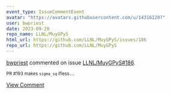 ```yaml
---
event_type: IssueCommentEvent
avatar: "https://avatars.githubusercontent.com/u/14316120?"
user: bwpriest
date: 2023-09-20
repo_name: LLNL/MuyGPyS
html_url: https://github.com/LLNL/MuyGPyS/issues/186
repo_url: https://github.com/LLNL/MuyGPyS
---
```


<a href='https://github.com/bwpriest' target='_blank'>bwpriest</a> commented on issue <a href='https://github.com/LLNL/MuyGPyS/issues/186' target='_blank'>LLNL/MuyGPyS#186</a>.

<small>PR #193 makes `sigma_sq` ifless....</small>

<a href='https://github.com/LLNL/MuyGPyS/issues/186' target='_blank'>View Comment</a>